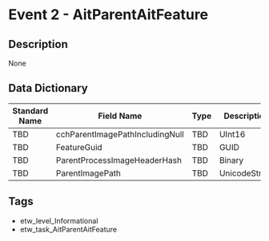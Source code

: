 # Event 2 - AitParentAitFeature

## Description
None

## Data Dictionary
|Standard Name|Field Name|Type|Description|Sample Value|
|---|---|---|---|---|
|TBD|cchParentImagePathIncludingNull|TBD|UInt16|None|None|
|TBD|FeatureGuid|TBD|GUID|None|None|
|TBD|ParentProcessImageHeaderHash|TBD|Binary|None|None|
|TBD|ParentImagePath|TBD|UnicodeString|None|None|

## Tags
* etw_level_Informational
* etw_task_AitParentAitFeature